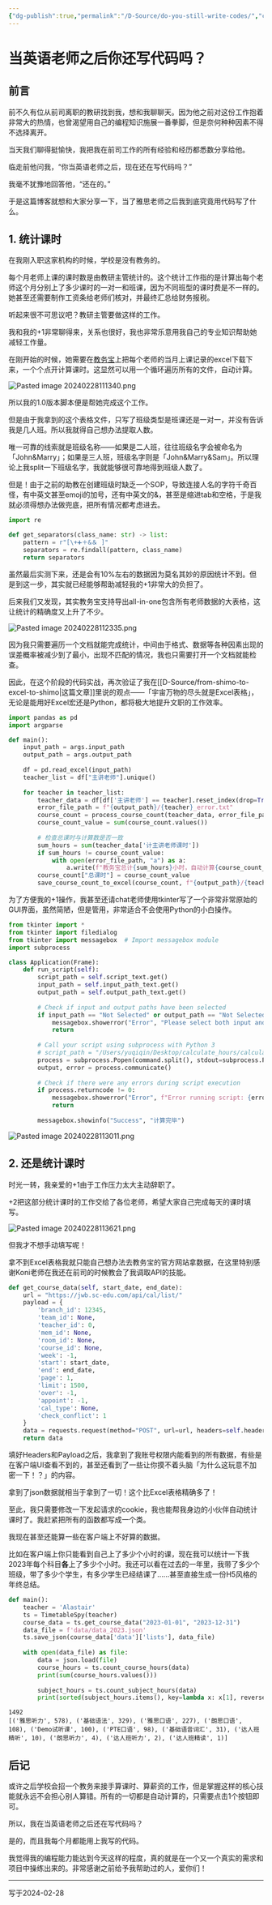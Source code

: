 ```yaml
---
{"dg-publish":true,"permalink":"/D-Source/do-you-still-write-codes/","created":"2024-02-28T10:19:58.395+08:00","updated":"2024-02-28T12:06:01.886+08:00"}
---
```



# 当英语老师之后你还写代码吗？

## 前言

前不久有位从前司离职的教研找到我，想和我聊聊天。因为他之前对这份工作抱着非常大的热情，也曾渴望用自己的编程知识施展一番拳脚，但是奈何种种因素不得不选择离开。

当天我们聊得挺愉快，我把我在前司工作的所有经验和经历都悉数分享给他。

临走前他问我，“你当英语老师之后，现在还在写代码吗？”

我毫不犹豫地回答他，“还在的。”

于是这篇博客就想和大家分享一下，当了雅思老师之后我到底究竟用代码写了什么。

## 1. 统计课时

在我刚入职这家机构的时候，学校是没有教务的。

每个月老师上课的课时数是由教研主管统计的。这个统计工作指的是计算出每个老师这个月分别上了多少课时的一对一和班课，因为不同班型的课时费是不一样的。她甚至还需要制作工资条给老师们核对，并最终汇总给财务报税。

听起来很不可思议吧？教研主管要做这样的工作。

我和我的+1非常聊得来，关系也很好，我也非常乐意用我自己的专业知识帮助她减轻工作量。

在刚开始的时候，她需要在[教务宝](https://jwb.sc-edu.com/)上把每个老师的当月上课记录的excel下载下来，一个个点开计算课时。这显然可以用一个循环遍历所有的文件，自动计算。

![Pasted image 20240228111340.png](/img/user/B-Attachment/Pasted%20image%2020240228111340.png)

所以我的1.0版本脚本便是帮她完成这个工作。

但是由于我拿到的这个表格文件，只写了班级类型是班课还是一对一，并没有告诉我是几人班。所以我就得自己想办法提取人数。

唯一可靠的线索就是班级名称——如果是二人班，往往班级名字会被命名为「John&Marry」；如果是三人班，班级名字则是「John&Marry&Sam」。所以理论上我split一下班级名字，我就能够很可靠地得到班级人数了。

但是！由于之前的助教在创建班级时缺乏一个SOP，导致连接人名的字符千奇百怪，有中英文甚至emoji的加号，还有中英文的&，甚至是缩进tab和空格，于是我就必须得想办法做兜底，把所有情况都考虑进去。

```Python
import re

def get_separators(class_name: str) -> list:  
    pattern = r"[\+➕＋&＆ ]"    
    separators = re.findall(pattern, class_name)  
    return separators
```

虽然最后实测下来，还是会有10%左右的数据因为莫名其妙的原因统计不到。但是到这一步，其实就已经能够帮助减轻我的+1非常大的负担了。

后来我们又发现，其实教务宝支持导出all-in-one包含所有老师数据的大表格，这让统计的精确度又上升了不少。

![Pasted image 20240228112335.png](/img/user/B-Attachment/Pasted%20image%2020240228112335.png)

因为我只需要遍历一个文档就能完成统计，中间由于格式、数据等各种因素出现的误差概率被减少到了最小，出现不匹配的情况，我也只需要打开一个文档就能检查。

因此，在这个阶段的代码实战，再次验证了我在[[D-Source/from-shimo-to-excel-to-shimo\|这篇文章]]里说的观点——「宇宙万物的尽头就是Excel表格」，无论是能用好Excel宏还是Python，都将极大地提升文职的工作效率。

```Python
import pandas as pd
import argparse

def main():  
    input_path = args.input_path  
    output_path = args.output_path  
  
    df = pd.read_excel(input_path)  
    teacher_list = df["主讲老师"].unique()  
  
    for teacher in teacher_list:  
        teacher_data = df[df['主讲老师'] == teacher].reset_index(drop=True)  
        error_file_path = f"{output_path}/{teacher}_error.txt"  
        course_count = process_course_count(teacher_data, error_file_path)  
        course_count_value = sum(course_count.values())  
  
        # 检查总课时与计算数是否一致  
        sum_hours = sum(teacher_data['计主讲老师课时'])  
        if sum_hours != course_count_value:  
            with open(error_file_path, "a") as a:  
                a.write(f"教务宝总计{sum_hours}小时，自动计算{course_count_value}小时，相差{sum_hours-course_count_value}小时")  
        course_count["总课时"] = course_count_value  
        save_course_count_to_excel(course_count, f"{output_path}/{teacher}.xlsx")
```

为了方便我的+1操作，我甚至还请chat老师使用tkinter写了一个非常非常原始的GUI界面，虽然简陋，但是管用，非常适合不会使用Python的小白操作。

```Python
from tkinter import *  
from tkinter import filedialog  
from tkinter import messagebox  # Import messagebox module  
import subprocess

class Application(Frame):
	def run_script(self):  
	    script_path = self.script_text.get()  
	    input_path = self.input_path_text.get()  
	    output_path = self.output_path_text.get()  
	  
	    # Check if input and output paths have been selected  
	    if input_path == "Not Selected" or output_path == "Not Selected":  
	        messagebox.showerror("Error", "Please select both input and output paths.")  
	        return  
	  
	    # Call your script using subprocess with Python 3  
	    # script_path = "/Users/yuqiqin/Desktop/calculate_hours/calculate_salary.py"    command = f"python3 {script_path} --input_path {input_path} --output_path {output_path}"  
	    process = subprocess.Popen(command.split(), stdout=subprocess.PIPE, stderr=subprocess.PIPE)  
	    output, error = process.communicate()  
	  
	    # Check if there were any errors during script execution  
	    if process.returncode != 0:  
	        messagebox.showerror("Error", f"Error running script: {error.decode()}")  
	        return  
	  
	    messagebox.showinfo("Success", "计算完毕")
```

![Pasted image 20240228113011.png](/img/user/B-Attachment/Pasted%20image%2020240228113011.png)

## 2. 还是统计课时

时光一转，我亲爱的+1由于工作压力太大主动辞职了。

+2把这部分统计课时的工作交给了各位老师，希望大家自己完成每天的课时填写。

![Pasted image 20240228113621.png](/img/user/B-Attachment/Pasted%20image%2020240228113621.png)

但我才不想手动填写呢！

拿不到Excel表格我就只能自己想办法去教务宝的官方网站拿数据，在这里特别感谢Koni老师在我还在前司的时候教会了我调取API的技能。

```Python
def get_course_data(self, start_date, end_date):  
    url = "https://jwb.sc-edu.com/api/cal/list/"  
    payload = {  
        'branch_id': 12345,  
        'team_id': None,  
        'teacher_id': 0,  
        'mem_id': None,  
        'room_id': None,  
        'course_id': None,  
        'week': -1,  
        'start': start_date,  
        'end': end_date,  
        'page': 1,  
        'limit': 1500,  
        'over': -1,  
        'appoint': -1,  
        'cal_type': None,  
        'check_conflict': 1  
    }  
    data = requests.request(method="POST", url=url, headers=self.headers, data=payload).json()  
    return data
```

填好Headers和Payload之后，我拿到了我账号权限内能看到的所有数据，有些是在客户端UI查看不到的，甚至还看到了一些让你摸不着头脑「为什么这玩意不加密一下！？」的内容。

拿到了json数据就相当于拿到了一切！这个比Excel表格精确多了！

至此，我只需要修改一下发起请求的cookie，我也能帮我身边的小伙伴自动统计课时了。我赶紧把所有的函数都写成一个类。

我现在甚至还能算一些在客户端上不好算的数据。

比如在客户端上你只能看到自己上了多少个小时的课，现在我可以统计一下我2023年每个科目**各**上了多少个小时。我还可以看在过去的一年里，我带了多少个班级，带了多少个学生，有多少学生已经结课了……甚至直接生成一份H5风格的年终总结。

```Python
def main():  
    teacher = 'Alastair'  
    ts = TimetableSpy(teacher)  
    course_data = ts.get_course_data("2023-01-01", "2023-12-31")  
    data_file = f'data/data_2023.json'  
    ts.save_json(course_data['data']['lists'], data_file)  
  
    with open(data_file) as file:  
        data = json.load(file)  
        course_hours = ts.count_course_hours(data)  
        print(sum(course_hours.values()))  
  
        subject_hours = ts.count_subject_hours(data)  
        print(sorted(subject_hours.items(), key=lambda x: x[1], reverse=True))
```

```
1492
[('雅思听力', 578), ('基础语法', 329), ('雅思口语', 227), ('朗思口语', 108), ('Demo试听课', 100), ('PTE口语', 98), ('基础语音词汇', 31), ('达人班精听', 10), ('朗思听力', 4), ('达人班听力', 2), ('达人班精读', 1)]
```

## 后记

或许之后学校会招一个教务来接手算课时、算薪资的工作，但是掌握这样的核心技能就永远不会担心别人算错。所有的一切都是自动计算的，只需要点击1个按钮即可。

所以，我在当英语老师之后还在写代码吗？

是的，而且我每个月都能用上我写的代码。

我觉得我的编程能力能达到今天这样的程度，真的就是在一个又一个真实的需求和项目中操练出来的。非常感谢之前给予我帮助过的人，爱你们！

---
写于2024-02-28
